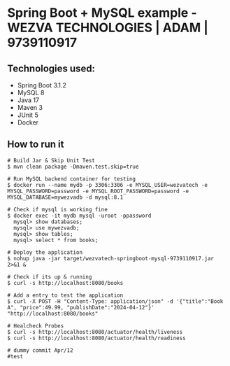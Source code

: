 # Spring Boot + MySQL example - WEZVA TECHNOLOGIES | ADAM | 9739110917

## Technologies used:
* Spring Boot 3.1.2
* MySQL 8
* Java 17
* Maven 3
* JUnit 5
* Docker

## How to run it
```
# Build Jar & Skip Unit Test
$ mvn clean package -Dmaven.test.skip=true

# Run MySQL backend container for testing
$ docker run --name mydb -p 3306:3306 -e MYSQL_USER=wezvatech -e MYSQL_PASSWORD=password -e MYSQL_ROOT_PASSWORD=password -e MYSQL_DATABASE=mywezvadb -d mysql:8.1

# Check if mysql is working fine
$ docker exec -it mydb mysql -uroot -ppassword
  mysql> show databases;
  mysql> use mywezvadb;
  mysql> show tables;
  mysql> select * from books;

# Deploy the application
$ nohup java -jar target/wezvatech-springboot-mysql-9739110917.jar 2>&1 &

# Check if its up & running
$ curl -s http://localhost:8080/books

# Add a entry to test the application
$ curl -X POST -H "Content-Type: application/json" -d '{"title":"Book A", "price":49.99, "publishDate":"2024-04-12"}' "http://localhost:8080/books"

# Healcheck Probes
$ curl -s http://localhost:8080/actuator/health/liveness
$ curl -s http://localhost:8080/actuator/health/readiness

# dummy commit Apr/12
#test
```


